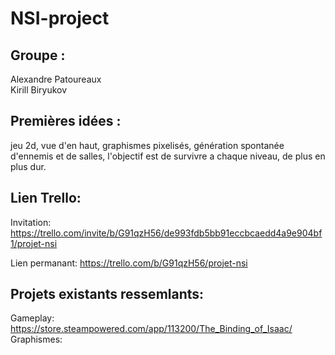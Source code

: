 # NSI-project

## Groupe :
Alexandre Patoureaux <br>
Kirill Biryukov

## Premières idées :
jeu 2d, vue d'en haut, graphismes pixelisés, génération spontanée d'ennemis et de salles, l'objectif est de survivre a chaque niveau, de plus en plus dur.

## Lien Trello:
Invitation: https://trello.com/invite/b/G91qzH56/de993fdb5bb91eccbcaedd4a9e904bf1/projet-nsi

Lien permanant: https://trello.com/b/G91qzH56/projet-nsi

## Projets existants ressemlants:
Gameplay: https://store.steampowered.com/app/113200/The_Binding_of_Isaac/
Graphismes: 

